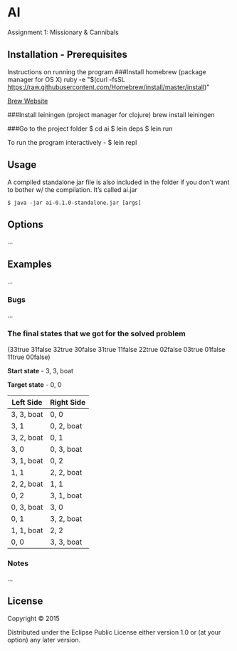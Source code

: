 # AI

 Assignment 1: Missionary & Cannibals

## Installation - Prerequisites 

Instructions on running the program 
###Install homebrew (package manager for OS X)
	ruby -e "$(curl -fsSL https://raw.githubusercontent.com/Homebrew/install/master/install)”

[Brew Website](http://brew.sh)

###Install leiningen (project manager for clojure) 
	brew install leiningen

###Go to the project folder
	$ cd ai
	$ lein deps
	$ lein run

To run the program interactively -
	$ lein repl

## Usage

A compiled standalone jar file is also included in the folder if you don’t want to bother w/ the compilation. It’s called ai.jar

    $ java -jar ai-0.1.0-standalone.jar [args]

## Options

...

## Examples

...

### Bugs

...

### The final states that we got for the solved problem

(33true 31false 32true 30false 31true 11false 22true 02false 03true 01false 11true 00false)

**Start state**	-  3, 3, boat 

**Target state** -  0, 0

| Left Side   | Right Side|
| ----------- | ----------|
| 3, 3, boat  |0, 0       |
| 3, 1		  |0, 2, boat |
| 3, 2, boat  |0, 1       |
| 3, 0		  |0, 3, boat |
| 3, 1, boat  |0, 2       |
| 1, 1		  |2, 2, boat |
| 2, 2, boat  |1, 1       |
| 0, 2		  |3, 1, boat |
| 0, 3, boat  |3, 0       |
| 0, 1		  |3, 2, boat |
| 1, 1, boat  |2, 2       |
| 0, 0		  |3, 3, boat |

### Notes
...

## License

Copyright © 2015 

Distributed under the Eclipse Public License either version 1.0 or (at
your option) any later version.
